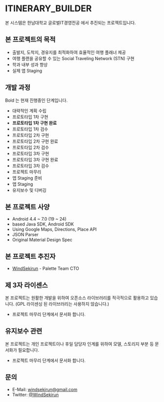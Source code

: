 # ITINERARY_BUILDER
본 시스템은 한남대학교 글로벌IT경영전공 에서 추진되는 프로젝트입니다.

## 본 프로젝트의 목적

* 출발지, 도착지, 경유지를 최적화하여 효율적인 여행 플래너 제공
* 여행 플랜을 공유할 수 있는 Social Traveling Network (STN) 구현
* 학과 내부 성과 향상
* 실제 앱 Staging

## 개발 과정
Bold 는 현재 진행중인 단계입니다.

* 대략적인 계획 수립
* 프로토타입 1차 구현
* **프로토타입 1차 구현 완료**
* 프로토타입 1차 검수
* 프로토타입 2차 구현
* 프로토타입 2차 구현 완료
* 프로토타입 2차 검수
* 프로토타입 3차 구현
* 프로토타입 3차 구현 완료
* 프로토타입 3차 검수
* 프로젝트 마무리
* 앱 Staging 준비
* 앱 Staging
* 유지보수 및 디버깅

## 본 프로젝트 사양

* Android 4.4 ~ 7.0 (19 ~ 24)
* based Java SDK, Android SDK
* Using Google Maps, Directions, Place API
* JSON Parser
* Original Material Design Spec

## 본 프로젝트 추진자

* [WindSekirun](https://github.com/windsekirun) - Palette Team CTO

## 제 3자 라이센스
본 프로젝트는 원활한 개발을 위하여 오픈소스 라이브러리를 적극적으로 활용하고 있습니다. (GPL 라이센싱 된 라이브러리는 사용하지 않습니다.)

* 프로젝트 마무리 단계에서 문서화 합니다.

## 유지보수 관련
본 프로젝트는 개인 프로젝트이나 후일 담당자 인계를 위하여 모델, 스토리지 부분 등 문서화가 필요합니다.

* 프로젝트 마무리 단계에서 문서화 합니다.

## 문의
* E-Mail: windsekirun@gmail.com
* Twitter: [@WindSekirun](http://twitter.com/windsekirun)